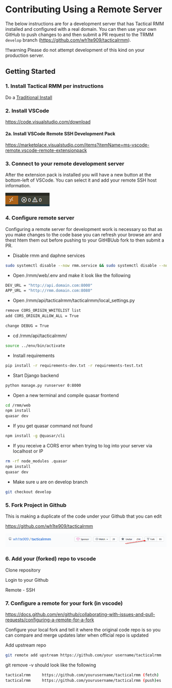 # Contributing Using a Remote Server

The below instructions are for a development server that has Tactical RMM installed and configured with a real domain. You can then use your own GitHub to push changes to and then submit a PR request to the TRMM `develop` branch (<https://github.com/wh1te909/tacticalrmm>).

!!!warning
    Please do not attempt development of this kind on your production server.

## Getting Started

### 1. Install Tactical RMM per instructions

Do a [Traditional Install](https://wh1te909.github.io/tacticalrmm/install_server/)

### 2. Install VSCode

<https://code.visualstudio.com/download>

#### 2a. Install VSCode Remote SSH Development Pack

<https://marketplace.visualstudio.com/items?itemName=ms-vscode-remote.vscode-remote-extensionpack>

### 3. Connect to your remote development server

After the extension pack is installed you will have a new button at the bottom-left of VSCode. You can select it and add your remote SSH host information.

![RemoteSSH](images/Remote_SSH_connection.png)

### 4. Configure remote server

Configuring a remote server for development work is necessary so that as you make changes to the code base you can refresh your browse anr and thest htem them out before pushing to your GitHBUub fork to then submit a PR.

- Disable rmm and daphne services

```bash
sudo systemctl disable --now rmm.service && sudo systemctl disable --now daphne.service
```

- Open /rmm/web/.env and make it look like the following

```bash
DEV_URL = "http://api.domain.com:8000"
APP_URL = "http://rmm.domain.com:8080"
```

- Open /rmm/api/tacticalrmm/tacticalrmm/local_settings.py

```bash
remove CORS_ORIGIN_WHITELIST list
add CORS_ORIGIN_ALLOW_ALL = True
```

```bash
change DEBUG = True
```

- cd /rmm/api/tacticalrmm/

```bash
source ../env/bin/activate
```

- Install requirements

```bash
pip install -r requirements-dev.txt -r requirements-test.txt
```

- Start Django backend

```bash
python manage.py runserver 0:8000
```

- Open a new terminal and compile quasar frontend

```bash
cd /rmm/web
npm install
quasar dev
```

- If you get quasar command not found

```bash
npm install -g @quasar/cli
```

- If you receive a CORS error when trying to log into your server via localhost or IP

```bash
rm -rf node_modules .quasar
npm install
quasar dev
```

- Make sure u are on develop branch

```bash
git checkout develop
```

### 5. Fork Project in Github

This is making a duplicate of the code under your Github that you can edit

<https://github.com/wh1te909/tacticalrmm>

![ForkIt](images/vscode-forkit.png)

### 6. Add your (forked) repo to vscode

Clone repository

Login to your Github

Remote - SSH

### 7. Configure a remote for your fork (in vscode)

<https://docs.github.com/en/github/collaborating-with-issues-and-pull-requests/configuring-a-remote-for-a-fork>

Configure your local fork and tell it where the original code repo is so you can compare and merge updates later when official repo is updated

Add upstream repo

```bash
git remote add upstream https://github.com/your username/tacticalrmm
```

git remove -v should look like the following

```bash
tacticalrmm     https://github.com/yourusername/tacticalrmm (fetch)
tacticalrmm     https://github.com/yourusername/tacticalrmm (push)es
```

